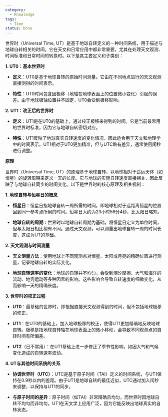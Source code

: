 ```yaml
---
category:
  - Knowledge
tags:
  - Time
status: Done
---
```

世界时（Universal Time, UT）是基于地球自转定义的一种时间系统，用于描述与地球自转相关的时间。它在天文和日常应用中都非常重要，尤其在处理天文观测、时间标准和日常时间的转换时。以下是其主要定义和子类别：

**1. UT0：基本世界时**

- **定义**：UT0是基于地球自转的原始时间测量。它由在不同地点进行的天文观测直接测得的时间表示。

- **特性**：UT0时间包含因极移（地轴在地球表面上的位置微小变化）引起的误差。由于地球极轴位置并不固定，UT0会受到极移影响。

**2. UT1：改正后的世界时**

- **定义**：UT1是在UT0的基础上，通过校正极移来得到的时间。它是当前最常用的世界时标准，因为它与地球自转密切对应。

- **特性**：UT1反映了地球真实自转速度的变化情况，因此适合用于天文和地理学中的时间表示。UT1相对于UT0更加精准，但与UTC略有差异，通常使用闰秒进行调整。

**原理**

世界时（Universal Time, UT）的原理基于地球自转，以地球相对于遥远天体（如恒星）的旋转周期来定义一天的长度。它与地球的实际自转速度直接相关，因此反映了与地球自转同步的时间变化。以下是世界时的核心原理及相关机制：

**1. 地球自转与恒星日的概念**

- **恒星日**：恒星日指地球自转一周所需的时间，即地球相对于远距离恒星的位置回到同一参考点所用的时间。恒星日大约为23小时56分4秒，比太阳日略短。

- **地球自转的周期**：世界时以地球自转周期为基础，将恒星日定义为单位时间，但与太阳日相比稍有不同。通过天文观测，可以测量出地球自转一周的时间长度，这成为UT的基础。

**2. 天文观测与时间测量**

- **天文测量方法**：使用地球上不同观测点对恒星、太阳或月亮的精确位置进行测量，记录地球自转的实际变化。

- **地球自转速率的变化**：地球的自转并不均匀，会受到潮汐摩擦、大气和海洋的流动、地壳运动等多种因素的影响。这些影响会导致自转速度的细微变化，从而影响一天的精确长度。

**3. 世界时的校正过程**

- **UT0**：最基础的世界时，即根据直接天文观测得到的时间，但不包括地球极移的修正。

- **UT1**：在UT0的基础上，加入地球极移的校正，使得UT1更加精确地反映地球自转。极移是指地球自转轴在地球表面上的微小移动，会导致不同观测点的自转时间有所偏差。

- **UT2**（已不常用）：在UT1基础上进一步修正了季节性影响，如因大气和气候变化造成的自转速率波动。

**4. UT与其他时间系统的关系**

- **协调世界时（UTC）**：UTC是基于原子时间（TAI）定义的时间系统，与UT1保持在0.9秒以内的差距。由于UT1是地球自转的最佳近似，UTC通过加入闰秒来调整，以保持与UT1的同步。

- **与原子时间的差异**：原子时间（如TAI）非常精确且均匀，而世界时因地球自转不均匀而非均匀。UT1在天文学上应用广泛，因为它能反映出地球真实的自转状态。

  
